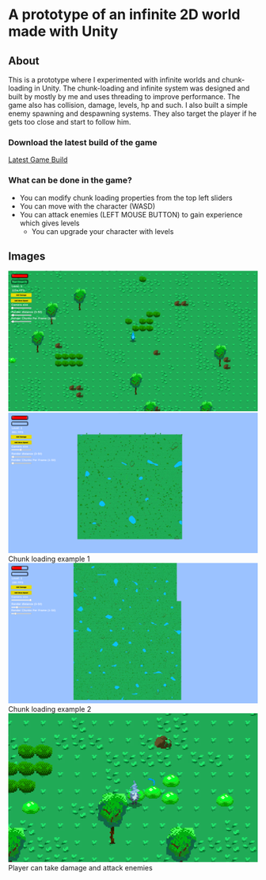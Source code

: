 # A prototype of an infinite 2D world made with Unity
## About
This is a prototype where I experimented with infinite worlds and chunk-loading in Unity. The chunk-loading and infinite system was designed and built by mostly by me and uses threading to improve performance. The game also has collision, damage, levels, hp and such. I also built a simple enemy spawning and despawning systems. They also target the player if he gets too close and start to follow him.

### Download the latest build of the game
[Latest Game Build](https://raw.githubusercontent.com/NicoHeinola/InfiniteWorldGame/main/Builds/latest_build.rar)

### What can be done in the game?
- You can modify chunk loading properties from the top left sliders
- You can move with the character (WASD)
- You can attack enemies (LEFT MOUSE BUTTON) to gain experience which gives levels
    - You can upgrade your character with levels

## Images
![Image 1](./GameImages/image_1.png)
![Image 2](./GameImages/image_2.png)
Chunk loading example 1
![Image 3](./GameImages/image_3.png)
Chunk loading example 2
![Image 4](./GameImages/image_4.png)
Player can take damage and attack enemies
